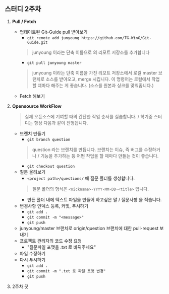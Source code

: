 ## 스터디 2주차           
1. **Pull / Fetch**
    - 업데이트된 Git-Guide pull 받아보기
        - `git remote add junyoung https://github.com/TG-WinG/Git-Guide.git`
        > junyoung 이라는 단축 이름으로 <url> 의 리모트 저장소를 추가합니다
        - `git pull junyoung master`
        > junyoung 이라는 단축 이름을 가진 리모트 저장소에서 로컬 master 브랜치로 소스를 받아오고, merge 시킵니다.
        이 명령어는 로컬에서 작업할 떄마다 해주는 게 좋습니다. (소스를 원본과 싱크를 맞춰줍니다.)
    - Fetch 해보기

2. **Opensource WorkFlow**
    > 실제 오픈소스에 기여할 때의 간단한 작업 순서를 실습합니다. / 학기중 스터디는 항상 다음과 같이 진행됩니다.
    - 브랜치 만들기
        - `git branch question`
        > question 라는 브랜치를 만듭니다. 브랜치는 이슈, 즉 버그를 수정하거나 / 기능을 추가하는 등 어떤 작업을 할 때마다 만들는 것이 좋습니다.
        - `git checkout question`
    - 질문 올려보기
        - `<project path>/questions/` 에 질문 폴더를 생성합니다.
        > 질문 폴더의 형식은 `<nickname>-YYYY-MM-DD-<title>` 입니다.
        - 만든 폴더 내에 텍스트 파일을 만들어 하고싶은 말 / 질문사항 을 적습니다.
    - 변경사항 인덱스 등록, 커밋, 푸시하기
        - `git add .`
        - `git commit -m "<message>"`
        - `git push`
    - junyoung/master 브랜치로 origin/question 브랜치에 대한 pull-request 보내기
    - 프로젝트 관리자의 코드 수정 요청
        - "질문파일 포맷을 .txt 로 바꿔주세요"
    - 파일 수정하기
    - 다시 푸시하기
        - `git add .`
        - `git commit -m ".txt 로 파일 포맷 변경"`
        - `git push`

4. 2주차 끗
